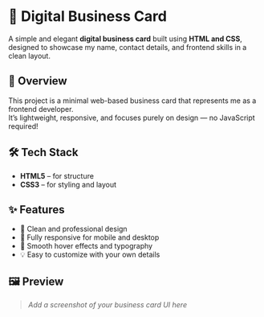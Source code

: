 # 💼 Digital Business Card

A simple and elegant **digital business card** built using **HTML and CSS**, designed to showcase my name, contact details, and frontend skills in a clean layout.

## 🎯 Overview

This project is a minimal web-based business card that represents me as a frontend developer.  
It’s lightweight, responsive, and focuses purely on design — no JavaScript required!

## 🛠️ Tech Stack

- **HTML5** – for structure  
- **CSS3** – for styling and layout  

## ✨ Features

- 🧾 Clean and professional design  
- 📱 Fully responsive for mobile and desktop  
- 🎨 Smooth hover effects and typography  
- 💡 Easy to customize with your own details  

## 🖼️ Preview

> _Add a screenshot of your business card UI here_

